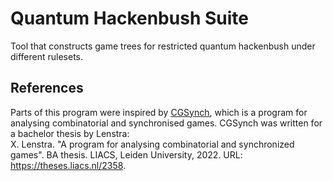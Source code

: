 # Quantum Hackenbush Suite
Tool that constructs game trees for restricted quantum hackenbush under different rulesets.

## References
Parts of this program were inspired by [CGSynch](https://github.com/xlenstra/CGSynch), which is a program for analysing combinatorial and synchronised games.
CGSynch was written for a bachelor thesis by Lenstra:<br/>
X. Lenstra. "A program for analysing combinatorial and synchronized games".
BA thesis. LIACS, Leiden University, 2022. URL: https://theses.liacs.nl/2358.
